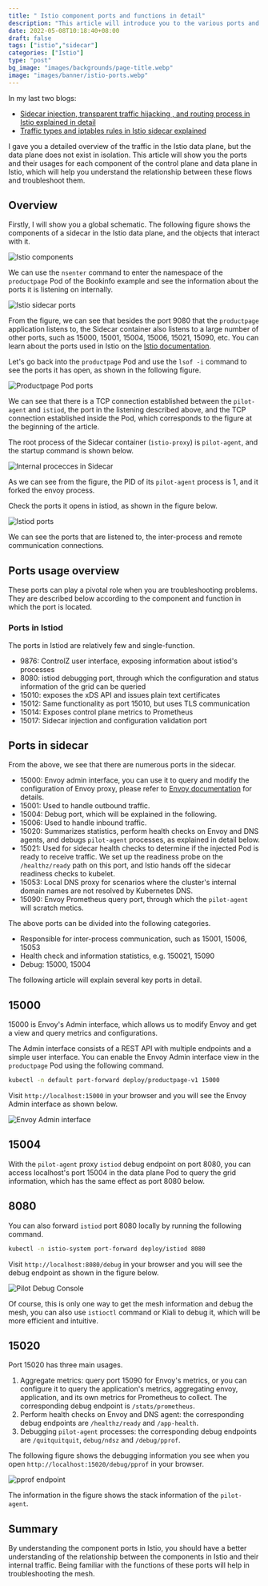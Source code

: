 ```yaml
---
title: " Istio component ports and functions in detail"
description: "This article will introduce you to the various ports and functions of the Istio control plane and data plane."
date: 2022-05-08T10:18:40+08:00
draft: false
tags: ["istio","sidecar"]
categories: ["Istio"]
type: "post"
bg_image: "images/backgrounds/page-title.webp"
image: "images/banner/istio-ports.webp"
---
```


In my last two blogs:

- [Sidecar injection, transparent traffic hijacking , and routing process in Istio explained in detail](/en/blog/sidecar-injection-iptables-and-traffic-routing/)
- [Traffic types and iptables rules in Istio sidecar explained](/en/blog/istio-sidecar-traffic-types/)

I gave you a detailed overview of the traffic in the Istio data plane, but the data plane does not exist in isolation. This article will show you the ports and their usages for each component of the control plane and data plane in Istio, which will help you understand the relationship between these flows and troubleshoot them.

## Overview

Firstly, I will show you a global schematic. The following figure shows the components of a sidecar in the Istio data plane, and the objects that interact with it.

![Istio components](istio-ports-components.webp)

We can use the `nsenter` command to enter the namespace of the `productpage` Pod of the Bookinfo example and see the information about the ports it is listening on internally.

![Istio sidecar ports](sidecar-ports.webp)

From the figure, we can see that besides the port 9080 that the `productpage` application listens to, the Sidecar container also listens to a large number of other ports, such as 15000, 15001, 15004, 15006, 15021, 15090, etc. You can learn about the ports used in Istio on the [Istio documentation](https://istio.io/latest/docs/ops/deployment/requirements/).

Let's go back into the `productpage` Pod and use the `lsof -i` command to see the ports it has open, as shown in the following figure.

![Productpage Pod ports](product-pod-ports.webp)

We can see that there is a TCP connection established between the `pilot-agent` and `istiod`, the port in the listening described above, and the TCP connection established inside the Pod, which corresponds to the figure at the beginning of the article.

The root process of the Sidecar container (`istio-proxy`) is `pilot-agent`, and the startup command is shown below.

![Internal procecces in Sidecar](sidecar-procecces.webp)

As we can see from the figure, the PID of its `pilot-agent` process is 1, and it forked the envoy process.

Check the ports it opens in istiod, as shown in the figure below.

![Istiod ports](sidecar-lsof.webp)

We can see the ports that are listened to, the inter-process and remote communication connections.

## Ports usage overview

These ports can play a pivotal role when you are troubleshooting problems. They are described below according to the component and function in which the port is located.

### Ports in Istiod

The ports in Istiod are relatively few and single-function.

- 9876: ControlZ user interface, exposing information about istiod's processes
- 8080: istiod debugging port, through which the configuration and status information of the grid can be queried
- 15010: exposes the xDS API and issues plain text certificates
- 15012: Same functionality as port 15010, but uses TLS communication
- 15014: Exposes control plane metrics to Prometheus
- 15017: Sidecar injection and configuration validation port

## Ports in sidecar

From the above, we see that there are numerous ports in the sidecar.

- 15000: Envoy admin interface, you can use it to query and modify the configuration of Envoy proxy, please refer to [Envoy documentation](https://www.envoyproxy.io/docs/envoy/latest/operations/admin) for details.
- 15001: Used to handle outbound traffic.
- 15004: Debug port, which will be explained in the following.
- 15006: Used to handle inbound traffic.
- 15020: Summarizes statistics, perform health checks on Envoy and DNS agents, and debugs `pilot-agent` processes, as explained in detail below.
- 15021: Used for sidecar health checks to determine if the injected Pod is ready to receive traffic. We set up the readiness probe on the `/healthz/ready` path on this port, and Istio hands off the sidecar readiness checks to kubelet.
- 15053: Local DNS proxy for scenarios where the cluster's internal domain names are not resolved by Kubernetes DNS.
- 15090: Envoy Prometheus query port, through which the `pilot-agent` will scratch metics.

The above ports can be divided into the following categories.

- Responsible for inter-process communication, such as 15001, 15006, 15053
- Health check and information statistics, e.g. 150021, 15090
- Debug: 15000, 15004

The following article will explain several key ports in detail.

## 15000

15000 is Envoy's Admin interface, which allows us to modify Envoy and get a view and query metrics and configurations.

The Admin interface consists of a REST API with multiple endpoints and a simple user interface. You can enable the Envoy Admin interface view in the `productpage` Pod using the following command.

```bash
kubectl -n default port-forward deploy/productpage-v1 15000
```

Visit `http://localhost:15000` in your browser and you will see the Envoy Admin interface as shown below.

![Envoy Admin interface](envoy-admin.webp)

## 15004

With the `pilot-agent` proxy `istiod` debug endpoint on port 8080, you can access localhost's port 15004 in the data plane Pod to query the grid information, which has the same effect as port 8080 below.

## 8080

You can also forward `istiod` port 8080 locally by running the following command.

```bash
kubectl -n istio-system port-forward deploy/istiod 8080
```

Visit `http://localhost:8080/debug` in your browser and you will see the debug endpoint as shown in the figure below.

![Pilot Debug Console](pilot-debug-console.webp)

Of course, this is only one way to get the mesh information and debug the mesh, you can also use `istioctl` command or Kiali to debug it, which will be more efficient and intuitive.

## 15020

Port 15020 has three main usages.

1. Aggregate metrics: query port 15090 for Envoy's metrics, or you can configure it to query the application's metrics, aggregating envoy, application, and its own metrics for Prometheus to collect. The corresponding debug endpoint is `/stats/prometheus`. 
2. Perform health checks on Envoy and DNS agent: the corresponding debug endpoints are `/healthz/ready` and `/app-health`.
3. Debugging `pilot-agent` processes: the corresponding debug endpoints are `/quitquitquit`, `debug/ndsz` and `/debug/pprof`.

The following figure shows the debugging information you see when you open `http://localhost:15020/debug/pprof` in your browser.

![pprof endpoint](pprof.webp)

The information in the figure shows the stack information of the `pilot-agent`.

## Summary

By understanding the component ports in Istio, you should have a better understanding of the relationship between the components in Istio and their internal traffic. Being familiar with the functions of these ports will help in troubleshooting the mesh.